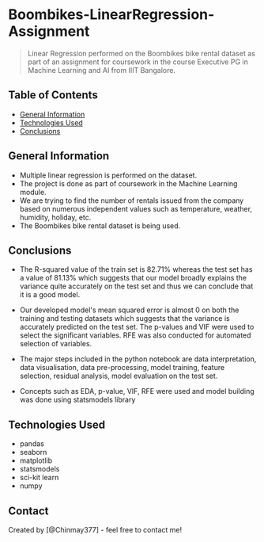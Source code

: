 # Boombikes-LinearRegression-Assignment 
> Linear Regression performed on the Boombikes bike rental dataset as part of an assignment for coursework in the course Executive PG in Machine Learning and AI from IIIT Bangalore. 


## Table of Contents
* [General Information](#general-information)
* [Technologies Used](#technologies-used)
* [Conclusions](#conclusions)

<!-- You can include any other section that is pertinent to your problem -->

## General Information
- Multiple linear regression is performed on the dataset.
- The project is done as part of coursework in the Machine Learning module. 
- We are trying to find the number of rentals issued from the company based on numerous independent values such as temperature, weather, humidity, holiday, etc. 
- The Boombikes bike rental dataset is being used. 

<!-- You don't have to answer all the questions - just the ones relevant to your project. -->

## Conclusions
- The R-squared value of the train set is 82.71% whereas the test set has a value of 81.13% which suggests that our model broadly explains the variance quite accurately on the test set and thus we can conclude that it is a good model.

- Our developed model's mean squared error is almost 0 on both the training and testing datasets which suggests that the variance is accurately predicted on the test set. The p-values and VIF were used to select the significant variables. RFE was also conducted for automated selection of variables.

- The major steps included in the python notebook are data interpretation, data visualisation, data pre-processing, model training, feature selection, residual analysis, model evaluation on the test set. 

- Concepts such as EDA, p-value, VIF, RFE were used and model building was done using statsmodels library

<!-- You don't have to answer all the questions - just the ones relevant to your project. -->


## Technologies Used
- pandas
- seaborn
- matplotlib
- statsmodels
- sci-kit learn
- numpy

<!-- As the libraries versions keep on changing, it is recommended to mention the version of library used in this project -->

## Contact
Created by [@Chinmay377] - feel free to contact me!


<!-- Optional -->
<!-- ## License -->
<!-- This project is open source and available under the [... License](). -->

<!-- You don't have to include all sections - just the one's relevant to your project -->
